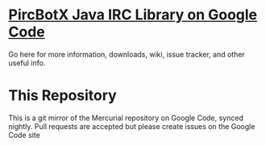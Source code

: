 <a href="http://pircbotx.googlecode.com/">PircBotX Java IRC Library on Google Code</a>
========

Go here for more information, downloads, wiki, issue tracker, and other useful info.

This Repository
========

This is a git mirror of the Mercurial repository on Google Code, synced nightly. Pull requests are accepted but please create issues on the Google Code site

